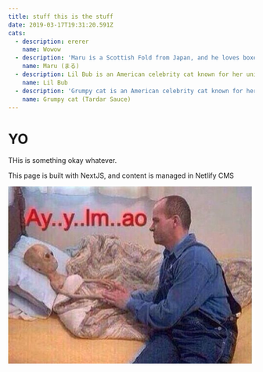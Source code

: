 ```yaml
---
title: stuff this is the stuff
date: 2019-03-17T19:31:20.591Z
cats:
  - description: ererer
    name: Wowow
  - description: 'Maru is a Scottish Fold from Japan, and he loves boxes.'
    name: Maru (まる)
  - description: Lil Bub is an American celebrity cat known for her unique appearance.
    name: Lil Bub
  - description: 'Grumpy cat is an American celebrity cat known for her grumpy appearance. '
    name: Grumpy cat (Tardar Sauce)
---
```

# YO

THis is something okay whatever.

This page is built with NextJS, and content is managed in Netlify CMS

![ayyy lmao](/static/img/0.jpeg "lmao")
